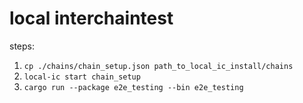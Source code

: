 # local interchaintest

steps:
1. `cp ./chains/chain_setup.json path_to_local_ic_install/chains`
1. `local-ic start chain_setup`
1. `cargo run --package e2e_testing --bin e2e_testing`
